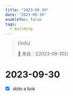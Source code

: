 ```yaml
---
title: "2023-09-30"
date: "2023-09-30"
enableToc: false
tags:
  - building
---
```


> [!info]
>
> 🌱 來自：[[2023-09-30]]

# 2023-09-30

- [x] doto a bok

